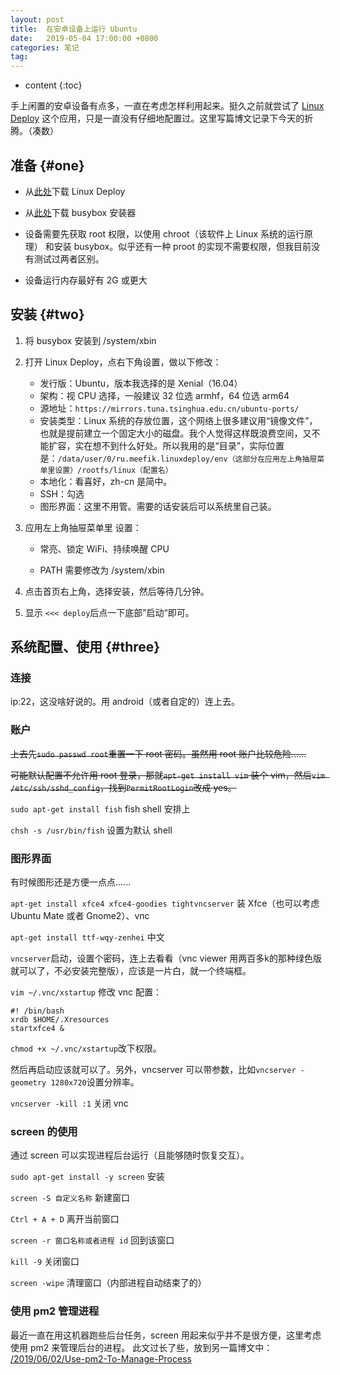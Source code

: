 ```yaml
---
layout: post
title:  在安卓设备上运行 Ubuntu
date:   2019-05-04 17:00:00 +0800
categories: 笔记
tag: 
---
```


* content
{:toc}


手上闲置的安卓设备有点多，一直在考虑怎样利用起来。挺久之前就尝试了 [Linux Deploy](https://github.com/meefik/linuxdeploy) 这个应用，只是一直没有仔细地配置过。这里写篇博文记录下今天的折腾。（凑数）



## 准备			{#one}

+ 从[此处](https://github.com/meefik/linuxdeploy/releases)下载 Linux Deploy
+ 从[此处](https://github.com/meefik/busybox/releases)下载 busybox 安装器

+ 设备需要先获取 root 权限，以使用 chroot（该软件上 Linux 系统的运行原理） 和安装 busybox。似乎还有一种 proot 的实现不需要权限，但我目前没有测试过两者区别。

+ 设备运行内存最好有 2G 或更大




安装			{#two}
------------------------------------
1. 将 busybox 安装到 /system/xbin
2. 打开 Linux Deploy，点右下角设置，做以下修改：
   - 发行版：Ubuntu，版本我选择的是 Xenial（16.04）
   - 架构：视 CPU 选择，一般建议 32 位选 armhf，64 位选 arm64
   - 源地址：`https://mirrors.tuna.tsinghua.edu.cn/ubuntu-ports/`
   - 安装类型：Linux 系统的存放位置，这个网络上很多建议用“镜像文件”，也就是提前建立一个固定大小的磁盘。我个人觉得这样既浪费空间，又不能扩容，实在想不到什么好处。所以我用的是“目录”，实际位置是：`/data/user/0/ru.meefik.linuxdeploy/env（这部分在应用左上角抽屉菜单里设置）/rootfs/linux（配置名）`
   - 本地化：看喜好，zh-cn 是简中。
   - SSH：勾选
   - 图形界面：这里不用管。需要的话安装后可以系统里自己装。
3. 应用左上角抽屉菜单里 设置：

   - 常亮、锁定 WiFi、持续唤醒 CPU
   
   - PATH 需要修改为 /system/xbin
4. 点击首页右上角，选择安装，然后等待几分钟。
5. 显示 `<<< deploy`后点一下底部”启动“即可。




系统配置、使用			{#three}
------------------------------------

### 连接

ip:22，这没啥好说的。用 android（或者自定的）连上去。

### 账户

~~上去先`sudo passwd root`重置一下 root 密码。虽然用 root 账户比较危险......~~

~~可能默认配置不允许用 root 登录，那就`apt-get install vim` 装个 vim，然后`vim /etc/ssh/sshd_config`，找到`PermitRootLogin`改成 yes。~~

`sudo apt-get install fish` fish shell 安排上

`chsh -s /usr/bin/fish` 设置为默认 shell

### 图形界面

有时候图形还是方便一点点......

`apt-get install xfce4 xfce4-goodies tightvncserver` 装 Xfce（也可以考虑 Ubuntu Mate 或者 Gnome2）、vnc

`apt-get install ttf-wqy-zenhei` 中文

`vncserver`启动，设置个密码，连上去看看（vnc viewer 用两百多k的那种绿色版就可以了，不必安装完整版），应该是一片白，就一个终端框。

`vim ~/.vnc/xstartup` 修改 vnc 配置：

```shell
#! /bin/bash
xrdb $HOME/.Xresources
startxfce4 &
```

`chmod +x ~/.vnc/xstartup`改下权限。

然后再启动应该就可以了。另外，vncserver 可以带参数，比如`vncserver -geometry 1280x720`设置分辨率。

`vncserver -kill :1` 关闭 vnc

### screen 的使用

通过 screen 可以实现进程后台运行（且能够随时恢复交互）。

`sudo apt-get install -y screen` 安装

`screen -S 自定义名称` 新建窗口

`Ctrl + A + D` 离开当前窗口

`screen -r 窗口名称或者进程 id` 回到该窗口

`kill -9` 关闭窗口

`screen -wipe` 清理窗口（内部进程自动结束了的）

### 使用 pm2 管理进程

最近一直在用这机器跑些后台任务，screen 用起来似乎并不是很方便，这里考虑使用 pm2 来管理后台的进程。
此文过长了些，放到另一篇博文中： [/2019/06/02/Use-pm2-To-Manage-Process](/2019/06/02/Use-pm2-To-Manage-Process)
